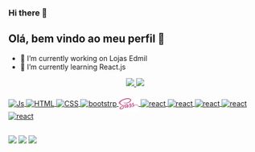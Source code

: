 ### Hi there 👋
## Olá, bem vindo ao meu perfil  👋

- 🔭 I’m currently working on Lojas Edmil
- 🌱 I’m currently learning React.js

<div align="center">
  <a href="https://github.com/ClaudivanSantos">
  <img height="180em" src="https://github-readme-stats.vercel.app/api?username=ClaudivanSantos&show_icons=true&theme=dark&include_all_commits=true&count_private=true"/>
  <img height="180em" src="https://github-readme-stats.vercel.app/api/top-langs/?username=ClaudivanSantos&layout=compact&langs_count=7&theme=dark"/>
</div>
  
<div style="display: inline_block"><br>
  <img align="center" alt="Js" height="30" width="40" src="[https://toppng.com/uploads/preview/react-native-svg-transformer-allows-you-import-svg-aperture-science-innovators-logo-11562851994zqcpwozsvy.png](https://fei.edu.br/~gwachs/disciplinas/CC4670/slides/Aula05/slides/images/react_native_logo.png)">
  <img align="center" alt="HTML" height="30" width="40" src="">
  <img align="center" alt="CSS" height="30" width="40" src="">
  <img align="center" alt="bootstrp" height="30" width="40" src="">
 <img align="center" alt="sass" height="30" width="40" src="https://raw.githubusercontent.com/devicons/devicon/9f4f5cdb393299a81125eb5127929ea7bfe42889/icons/sass/sass-original.svg">
  <img align="center" alt="react" height="30" width="40"  src="https://cdn.jsdelivr.net/gh/devicons/devicon/icons/react/react-original.svg" />
  <img align="center" alt="react" height="30" width="40"  src="https://cdn.jsdelivr.net/gh/devicons/devicon/icons/linux/linux-original.svg" />
  <img align="center" alt="react" height="30" width="40"  src="https://cdn.jsdelivr.net/gh/devicons/devicon/icons/git/git-original.svg" />
  <img align="center" alt="react" height="30" width="40"  src="https://cdn.jsdelivr.net/gh/devicons/devicon/icons/yarn/yarn-original.svg" />
  <img align="center" alt="react" height="30" width="40"  src="https://cdn.jsdelivr.net/gh/devicons/devicon/icons/heroku/heroku-original-wordmark.svg" />
</div>

##

<div>
  <a href="https://instagram.com/claudivan.dev?utm_medium=copy_link" target="_blank"><img src="https://img.shields.io/badge/-Instagram-%23E4405F?style=for-the-badge&logo=instagram&logoColor=white" target="_blank"></a>
  <a href = "mailto:claudivansantos61@gmail.com"><img src="https://img.shields.io/badge/-Gmail-%23333?style=for-the-badge&logo=gmail&logoColor=white" target="_blank"></a>
  <a href="https://www.linkedin.com/in/claudivansantos"><img src="https://img.shields.io/badge/-LinkedIn-%230077B5?style=for-the-badge&logo=linkedin&logoColor=white" target="_blank"></a> 
  
    
</div>
